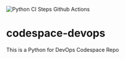 ![Python CI Steps Github Actions](https://github.com/noahgift/codespace-devops/workflows/Python%20CI%20Steps%20Github%20Actions/badge.svg)

# codespace-devops
This is a Python for DevOps Codespace Repo
